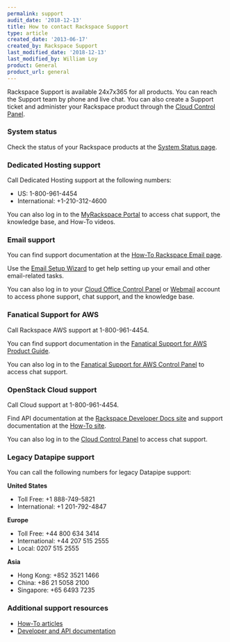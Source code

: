 ```yaml
---
permalink: support
audit_date: '2018-12-13'
title: How to contact Rackspace Support
type: article
created_date: '2013-06-17'
created_by: Rackspace Support
last_modified_date: '2018-12-13'
last_modified_by: William Loy
product: General
product_url: general
---
```


Rackspace Support is available 24x7x365 for all products. You can reach the Support team by phone
and live chat. You can also create a Support ticket and administer your
Rackspace product through the [Cloud Control Panel](https://login.rackspace.com/).

### System status

Check the status of your Rackspace products at the [System Status page](https://status.apps.rackspace.com/).

### Dedicated Hosting support

Call Dedicated Hosting support at the following numbers:

- US: 1-800-961-4454
- International: +1-210-312-4600

You can also log in to the [MyRackspace Portal](https://login.rackspace.com/) to access chat
support, the knowledge base, and How-To videos.

### Email support

You can find support documentation at the [How-To Rackspace Email page](/support/how-to/rackspace-email).

Use the [Email Setup Wizard](https://emailhelp.rackspace.com/) to get help setting up your email and other email-related tasks.

You can also log in to your [Cloud Office Control Panel](https://cp.rackspace.com/) or [Webmail](https://apps.rackspace.com/) account to access phone support, chat support, and the knowledge base.

### Fanatical Support for AWS

Call Rackspace AWS support at 1-800-961-4454.

You can find support documentation in the [Fanatical Support for AWS Product Guide](https://manage.rackspace.com/aws/docs/product-guide/).

You can also log in to the [Fanatical Support for AWS Control Panel](https://manage.rackspace.com/) to access chat support.

### OpenStack Cloud support

Call Cloud support at 1-800-961-4454.

Find API documentation at the [Rackspace Developer Docs site](https://docs.rackspace.com/docs/) and support documentation at the [How-To site](/support/how-to/).

You can also log in to the [Cloud Control Panel](https://login.rackspace.com/) to access chat support.

### Legacy Datapipe support

You can call the following numbers for legacy Datapipe support:

**United States**
- Toll Free: +1 888-749-5821
- International: +1 201-792-4847

**Europe**
- Toll Free: +44 800 634 3414
- International: +44 207 515 2555
- Local: 0207 515 2555

**Asia**
- Hong Kong: +852 3521 1466
- China: +86 21 5058 2100
- Singapore: +65 6493 7235

### Additional support resources

- [How-To articles](/support/how-to/)
- [Developer and API documentation](https://docs.rackspace.com/docs/)
